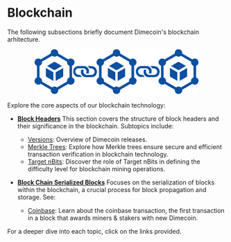 # Blockchain

The following subsections briefly document Dimecoin's blockchain arhitecture.

<div class="custom-spacing"></div>

<div style="text-align: center;">
    <img src="https://github.com/dime-coin/branding-assets/blob/d2b014bc8e6e66511c6ae47f00f7072255b3a2a4/vectors/blockchain-vector.png?raw=true" alt="Blockchain Illustration" style="width:75%;"/>
</div>

<div class="custom-spacing"></div>

Explore the core aspects of our blockchain technology:

- **[Block Headers](block-chain-block-headers.html)**
  This section covers the structure of block headers and their significance in the blockchain. Subtopics include:
    - [Versions](block-chain-block-headers.md#sub-link-1): Overview of Dimecoin releases.
    - [Merkle Trees](block-chain-block-headers.html#merkle-trees): Explore how Merkle trees ensure secure and efficient transaction verification in blockchain technology.
    - [Target nBits](block-chain-block-headers.html#target-nbits): Discover the role of Target nBits in defining the difficulty level for blockchain mining operations.

- **[Block Chain Serialized Blocks](block-chain-serialized-blocks.md)**
  Focuses on the serialization of blocks within the blockchain, a crucial process for block propagation and storage. See:
    - [Coinbase](block-chain-serialized-blocks.md#coinbase): Learn about the coinbase transaction, the first transaction in a block that awards miners & stakers with new Dimecoin.

For a deeper dive into each topic, click on the links provided.

